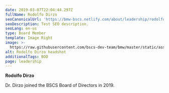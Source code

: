 ```yaml
---
date: 2019-03-07T22:04:44.297Z
fullName: Rodolfo Dirzo
seoCanonicalUrl: 'https://bmw-bscs.netlify.com/about/leadership/rodolfo-dirzo'
seoDescription: Test SEO description.
seoLang: en-us
type: Board Member
template: Image Right
image: >-
  https://raw.githubusercontent.com/bscs-dev-team/bmw/master/static/assets/cospgs.jpg?token=AtPITSbF80Q3xK1AAXvW49uxuJBpw8NZks5cgXA2wA%3D%3D
alt: Rodolfo Dirzo headshot
additionalTags: BOD
page: leadership
---
```

**Rodolfo Dirzo**

Dr. Dirzo joined the BSCS Board of Directors in 2019.
